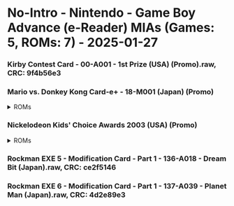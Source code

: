 # No-Intro - Nintendo - Game Boy Advance (e-Reader) MIAs (Games: 5, ROMs: 7) - 2025-01-27
### Kirby Contest Card - 00-A001 - 1st Prize (USA) (Promo).raw, CRC: 9f4b56e3
### Mario vs. Donkey Kong Card-e+ - 18-M001 (Japan) (Promo)
<details>
<summary>ROMs</summary>
Mario vs. Donkey Kong Card-e+ - 18-M001 (Japan) (Promo) (Strip 1).raw, CRC: 67b101e5

Mario vs. Donkey Kong Card-e+ - 18-M001 (Japan) (Promo) (Strip 2).raw, CRC: 12bb4324

</details>

### Nickelodeon Kids' Choice Awards 2003 (USA) (Promo)
<details>
<summary>ROMs</summary>
Nickelodeon Kids' Choice Awards 2003 (USA) (Promo) (Strip 1).raw, CRC: 359f92b3

Nickelodeon Kids' Choice Awards 2003 (USA) (Promo) (Strip 2).raw, CRC: 6fb27723

</details>

### Rockman EXE 5 - Modification Card - Part 1 - 136-A018 - Dream Bit (Japan).raw, CRC: ce2f5146
### Rockman EXE 6 - Modification Card - Part 1 - 137-A039 - Planet Man (Japan).raw, CRC: 4d2e89e3

